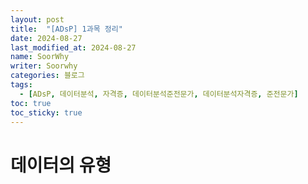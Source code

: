 ```yaml
---
layout: post
title:  "[ADsP] 1과목 정리"
date: 2024-08-27
last_modified_at: 2024-08-27
name: SoorWhy
writer: Soorwhy
categories: 블로그
tags:
  - [ADsP, 데이터분석, 자격증, 데이터분석준전문가, 데이터분석자격증, 준전문가]
toc: true
toc_sticky: true
---
```

# 데이터의 유형